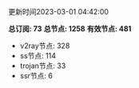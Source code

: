 更新时间2023-03-01 04:42:00

**总订阅: 73**
**总节点: 1258**
**有效节点: 481**
- v2ray节点: 328
- ss节点: 114
- trojan节点: 33
- ssr节点: 6
